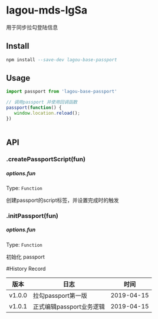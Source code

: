 # lagou-mds-lgSa 


用于同步拉勾登陆信息

## Install

```a
npm install --save-dev lagou-base-passport
```

## Usage


```js
import passport from 'lagou-base-passport'

// 调用passport 并使用回调函数
passport(function() {
   window.location.reload();
})
 
```


## API


### .createPassportScript(fun)

##### options.fun

Type: `Function`<br>

创建passport的script标签，并设置完成时的触发

### .initPassport(fun)

##### options.fun

Type: `Function`<br>

初始化 passport  




#History Record        

| 版本 | 日志 | 时间|
| ------ | ------ | ------ |
| v1.0.0 | 拉勾passport第一版 | 2019-04-15 |
| v1.0.1 | 正式编辑passport业务逻辑 | 2019-04-15 |